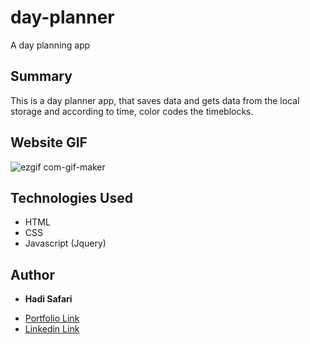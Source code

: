 # day-planner
A day planning app

## Summary
This is a day planner app, that saves data and gets data from the local storage and according to time, color codes the timeblocks. 

## Website GIF
![ezgif com-gif-maker](https://user-images.githubusercontent.com/79026810/146233114-a37a5dbe-3e25-4a5a-bad7-de7d1451bb65.gif)

## Technologies Used
* HTML
* CSS
* Javascript (Jquery)

## Author

* **Hadi Safari**
- [Portfolio Link](https://github.com/hadisafari77)
- [Linkedin Link](https://www.linkedin.com/in/hadi-safari-649309141/)

